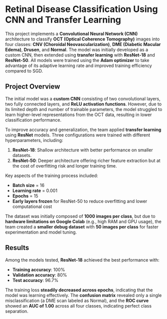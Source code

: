 # Retinal Disease Classification Using CNN and Transfer Learning

This project implements a **Convolutional Neural Network (CNN)** architecture to classify **OCT (Optical Coherence Tomography)** images into four classes: **CNV (Choroidal Neovascularization)**, **DME (Diabetic Macular Edema)**, **Drusen**, and **Normal**. The model was initially developed as a custom CNN, then extended using **transfer learning** with **ResNet-18** and **ResNet-50**. All models were trained using the **Adam optimizer** to take advantage of its adaptive learning rate and improved training efficiency compared to SGD.

## Project Overview

The initial model was a **custom CNN** consisting of two convolutional layers, two fully connected layers, and **ReLU activation functions**. However, due to its limited depth and number of trainable parameters, the model struggled to learn higher-level representations from the OCT data, resulting in lower classification performance.

To improve accuracy and generalization, the team applied **transfer learning** using **ResNet** models. Three configurations were trained with different hyperparameters, including:

1. **ResNet-18**: Shallow architecture with better performance on smaller datasets.
2. **ResNet-50**: Deeper architecture offering richer feature extraction but at the cost of overfitting risk and longer training time.

Key aspects of the training process included:
- **Batch size** = 16
- **Learning rate** = 0.001
- **Epochs** = 15
- **Early layers frozen** for ResNet-50 to reduce overfitting and lower computational cost

The dataset was initially composed of **1000 images per class**, but due to **hardware limitations on Google Colab** (e.g., high RAM and GPU usage), the team created a **smaller debug dataset** with **50 images per class** for faster experimentation and model tuning.

## Results

Among the models tested, **ResNet-18** achieved the best performance with:
- **Training accuracy**: 100%
- **Validation accuracy**: 80%
- **Test accuracy**: 96.7%

The training loss **steadily decreased across epochs**, indicating that the model was learning effectively. The **confusion matrix** revealed only a single misclassification (a DME scan labeled as Normal), and the **ROC curve** showed an **AUC of 1.00** across all four classes, indicating perfect class separation.

